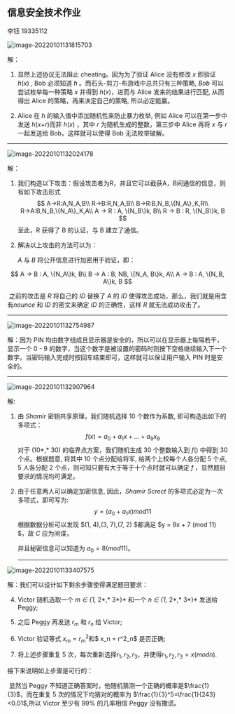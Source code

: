 ## 信息安全技术作业

李钰  19335112

![image-20220101131815703](C:\Users\16435\AppData\Roaming\Typora\typora-user-images\image-20220101131815703.png)

解：

1. 显然上述协议无法阻止 cheating。因为为了验证 Alice 没有修改 *x* 即验证 *h*(*x*) , Bob 必须知道 *h* 。而石头-剪刀-布游戏中总共只有三种策略, *Bob* 可以尝试枚举每一种策略 *x* 并得到 *h*(*x*)，进而与 Alice 发来的结果进行匹配, 从而得出 Alice 的策略，再来决定自己的策略, 所以必定能赢。

2. Alice 在 *h* 的输入值中添加随机性来防止暴力枚举, 例如 Alice 可以在第一步中发送 *h*(*x*+*r*)而非 *h*(*x*) ，其中 *r* 为随机生成的整数，第三步中 Alice 再将 *x* 与 *r* 一起发送给 Bob，这样就可以使得 Bob 无法枚举破解。

------

![image-20220101132024178](C:\Users\16435\AppData\Roaming\Typora\typora-user-images\image-20220101132024178.png)

解：

1. 我们构造以下攻击：假设攻击者为R，并且它可以截获A，B间通信的信息，则有如下攻击形式
   $$
   A→R:A,N_A,B\\
   R→B:R,N_A,B\\
   B→R:B,N_B,\{N_A\}_K,R\\
   R→A:B,N_B,\{N_A\}_K,A\\
   A → R : A, \{N_B\}k, B\\
   R → B : R, \{N_B\}k, B
   $$
   至此，R 获得了 B 的认证，与 B 建立了通信。

2. 解决以上攻击的方法可以为：

   *A* 与 *B* 将公开信息进行加密用于验证，即：

$$
A → B : A, \{N_A\}k, B\\
B → A : B, NB, \{N_A, B\}k, A\\
A → B : A, \{N_B, A\}k, B
$$

​		之前的攻击是 *R* 将自己的 *ID* 替换了 *A* 的 *ID* 使得攻击成功，那么，我们就是用含有*nounce* 和 *ID* 的密文来确定 *ID* 的正确性，这样 *R* 就无法成功攻击了。

------

![image-20220101132754987](C:\Users\16435\AppData\Roaming\Typora\typora-user-images\image-20220101132754987.png)

解：因为 PIN 均由数字组成且显示器是安全的，所以可以在显示器上每隔若干，显示一个 0 - 9 的数字，当这个数字是被设置的密码时则按下空格继续输入下一个数字。当密码输入完成时按回车结束即可，这样就可以保证用户输入 PIN 时是安全的。

------

![image-20220101132907964](C:\Users\16435\AppData\Roaming\Typora\typora-user-images\image-20220101132907964.png)

解:

1.  由 *Shamir* 密钥共享原理，我们随机选择 10 个数作为系数, 即可构造出如下的多项式：
   $$
   f(x) = a_0 + a_1x + … +a_9x_9
   $$
   对于 (10*,* 30) 的临界点方案，我们随机生成 30 个整数输入到 *f*() 中得到 30 个点。根据题意, 将其中 10 个点分配给将军, 给两个上校每个人各分配 5 个点, 5 人各分配 2 个点，则可知只要有大于等于十个点时就可以确定 *f* ，显然题目要求的情况均可满足。

2. 由于任意两人可以确定加密信息, 因此，*Shamir Screct* 的多项式必定为一次多项式，即可写为: 
   $$
   y = (a_0 + a_1x) mod 11
   $$
   根据数据分析可以发现 $(1, 4),(3, 7),(7, 2) $都满足 $y = 8x + 7 (mod 11) $，故 *C* 应为间谍，

   并且秘密信息可以知道为 $a_0 = 8 (mod11)$​ 。 

   ------

   

![image-20220101133407575](C:\Users\16435\AppData\Roaming\Typora\typora-user-images\image-20220101133407575.png)

解：我们可以设计如下剩余步骤使得满足题目要求：

4. Victor 随机选取一个 *m* *∈ {*1*,* 2*,* 3*}* 和一个 *n* *∈ {*1*,* 2*,* 3*}* 发送给 Peggy;

5. 之后 Peggy 再发送 $r_m$ 和 $r_n$ 给 Victor;

6. Victor 验证等式 $x_m = r^2_m$和$ x_n = r^2_n$ 是否正确;

7. 将上述步骤重复 5 次，每次重新选择$r_1,r_2,r_3$，并使得$r_1,r_2,r_3= x (mod n)$.

接下来说明如上步骤是可行的：

​		显然当 Peggy 不知道正确答案时，他随机猜测一个正确的概率是$\frac{1}{3}$，而在重复 5 次的情况下均猜对的概率为 $\frac{1}{3}^5=\frac{1}{243}<0.01$,所以 Victor 至少有 99% 的几率相信 Peggy 没有撒谎。

